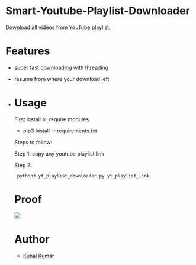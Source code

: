 # Smart-Youtube-Playlist-Downloader


Download all videos from YouTube playlist.

Features
========

*   super fast downloading with threading
*   resume from where your download left
*   Usage
    =====
    
    First install all require modules
    
    *   pip3 install -r requirements.txt
    
      
    
    Steps to follow:
    
    Step 1: copy any youtube playlist link
    
    Step 2:
    ```
     python3 yt_playlist_downloader.py yt_playlist_link
    ```
    
    Proof
    =====
    
    ![](https://i.ibb.co/ydZtXTh/Screenshot-2022-03-16-00-18-03.png)
    
    Author
    ======
    
    *   [Kunal Kumar](https://twitter.com/l1v1n9h311)
